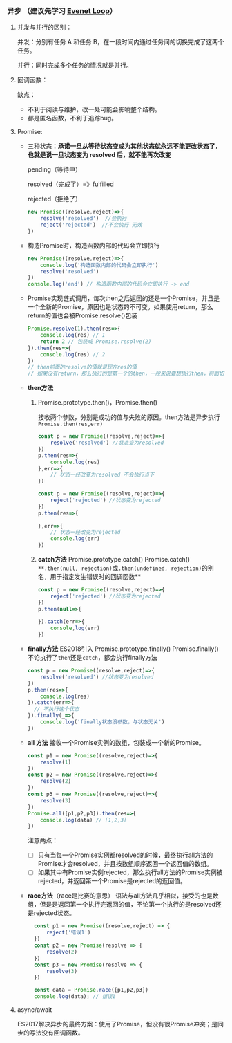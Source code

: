 ### 异步    （建议先学习  [Evenet Loop](./EventLoop.md)）

1. 并发与并行的区别：

   并发：分别有任务 A 和任务 B，在一段时间内通过任务间的切换完成了这两个任务。

   并行：同时完成多个任务的情况就是并行。

2. 回调函数：

   缺点：

   - 不利于阅读与维护，改一处可能会影响整个结构。
   - 都是匿名函数，不利于追踪bug。

3. Promise:

   - 三种状态：**承诺一旦从等待状态变成为其他状态就永远不能更改状态了，也就是说一旦状态变为 resolved 后，就不能再次改变**

     pending（等待中）

     resolved（完成了）=》fulfilled

     rejected（拒绝了）

     ```js
     new Promise((resolve,reject)=>{
         resolve('resolved')  //会执行
         reject('rejected')  //不会执行 无效
     })
     ```

   - 构造Promise时，构造函数内部的代码会立即执行

     ```js
     new Promise((resolve,reject)=>{
         console.log('构造函数内部的代码会立即执行')
         resolve('resolved')
     })
     console.log('end') // 构造函数内部的代码会立即执行 -> end
     ```

   - Promise实现链式调用，每次then之后返回的还是一个Promise，并且是一个全新的Promise，原因也是状态的不可变。如果使用return，那么return的值也会被Promise.resolve()包装

     ```js
     Promise.resolve(1).then(res=>{
         console.log(res) // 1
         return 2 // 包装成 Promise.resolve(2)
     }).then(res=>{
         console.log(res) // 2
     })
     // then前面的resolve的值就是现在res的值 
     // 如果没有return，那么执行的是第一个的then，一般来说要想执行then，前面切记return
     ```

   - **then方法**

     1. Promise.prototype.then()，Promise.then()

        接收两个参数，分别是成功的值与失败的原因。then方法是异步执行 `Promise.then(res,err)`

        ```js
        const p = new Promise((resolve,reject)=>{
            resolve('resolved') //状态变为resolved
        })
        p.then(res=>{
            console.log(res) 
        },err=>{
            // 状态一经改变为resolved 不会执行当下
        })
        
        const p = new Promise((resolve,reject)=>{
            reject('rejected') //状态变为rejected
        })
        p.then(res=>{
          
        },err=>{
            // 状态一经改变为rejected 
            console.log(err)
        })
        ```

     2. **catch方法** Promise.prototype.catch() Promise.catch() `**.then(null, rejection)`或`.then(undefined, rejection)`的别名，用于指定发生错误时的回调函数**

        ```js
        const p = new Promise((resolve,reject)=>{
            reject('rejected') //状态变为rejected
        })
        p.then(null=>{
            
        }).catch(err=>{
            console,log(err)
        })
        ```

   - **finally方法** ES2018引入 Promise.prototype.finally() Promise.finally()  不论执行了`then`还是`catch`，都会执行finally方法

     ```js
     const p = new Promise((resolve,reject)=>{
         resolve('resolved') //状态变为resolved
     })
     p.then(res=>{
         console.log(res) 
     }).catch(err=>{
       // 不执行这个状态  
     }).finally(_=>{
         console.log('finally状态没参数，与状态无关')
     })
     ```

   - **all 方法**  接收一个Promise实例的数组，包装成一个新的Promise。

     ```js
     const p1 = new Promise((resolve,reject)=>{
         resolve(1)
     })
     const p2 = new Promise((resolve,reject)=>{
         resolve(2)
     })
     const p3 = new Promise((resolve,reject)=>{
         resolve(3)
     })
     Promise.all([p1,p2,p3]).then(res=>{
         console.log(data) // [1,2,3]
     })
     ```

     注意两点：

     - [ ] 只有当每一个Promise实例都resolved的时候，最终执行all方法的Promise才会resolved，并且按数组顺序返回一个返回值的数组。
     - [ ] 如果其中有Promise实例rejected，那么执行all方法的Promise实例被rejected，并返回第一个Promise是rejected的返回值。

   - **race方法**（race是比赛的意思） 语法与all方法几乎相似，接受的也是数组，但是是返回第一个执行完返回的值，不论第一个执行的是resolved还是rejected状态。

     ```js
       const p1 = new Promise((resolve,reject) => {
           reject('错误1')
       })
       const p2 = new Promise(resolve => {
           resolve(2)
       })
       const p3 = new Promise(resolve => {
           resolve(3)
       })
     
       const data = Promise.race([p1,p2,p3])
       console.log(data); // 错误1
     ```

4. async/await 

   ES2017解决异步的最终方案：使用了Promise，但没有很Promise冲突；是同步的写法没有回调函数。
